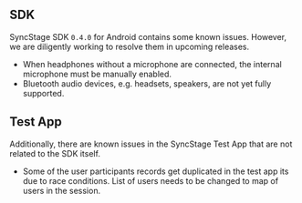 ## SDK
SyncStage SDK `0.4.0` for Android contains some known issues. However, we are diligently working to resolve them in upcoming releases.

* When headphones without a microphone are connected, the internal microphone must be manually enabled.
* Bluetooth audio devices, e.g. headsets, speakers, are not yet fully supported.

## Test App
Additionally, there are known issues in the SyncStage Test App that are not related to the SDK itself.

* Some of the user participants records get duplicated in the test app its due to race conditions. List of users needs to be changed to map of users in the session.